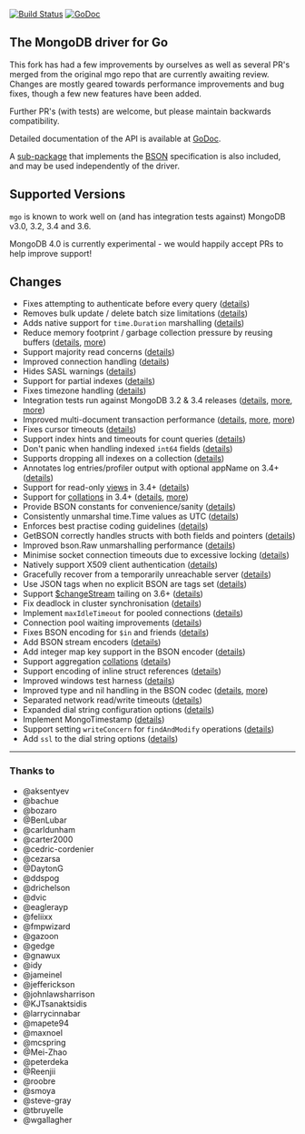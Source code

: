 [![Build Status](https://travis-ci.org/globalsign/mgo.svg?branch=master)](https://travis-ci.org/globalsign/mgo) [![GoDoc](https://godoc.org/github.com/steve-nzr/mgo?status.svg)](https://godoc.org/github.com/steve-nzr/mgo)

The MongoDB driver for Go
-------------------------

This fork has had a few improvements by ourselves as well as several PR's merged from the original mgo repo that are currently awaiting review.
Changes are mostly geared towards performance improvements and bug fixes, though a few new features have been added.

Further PR's (with tests) are welcome, but please maintain backwards compatibility.

Detailed documentation of the API is available at
[GoDoc](https://godoc.org/github.com/steve-nzr/mgo).

A [sub-package](https://godoc.org/github.com/steve-nzr/mgo/bson) that implements the [BSON](http://bsonspec.org) specification is also included, and may be used independently of the driver.

## Supported Versions

`mgo` is known to work well on (and has integration tests against) MongoDB v3.0, 3.2, 3.4 and 3.6. 

MongoDB 4.0 is currently experimental - we would happily accept PRs to help improve support!

## Changes
* Fixes attempting to authenticate before every query ([details](https://github.com/go-mgo/mgo/issues/254))
* Removes bulk update / delete batch size limitations ([details](https://github.com/go-mgo/mgo/issues/288))
* Adds native support for `time.Duration` marshalling ([details](https://github.com/go-mgo/mgo/pull/373))
* Reduce memory footprint / garbage collection pressure by reusing buffers ([details](https://github.com/go-mgo/mgo/pull/229), [more](https://github.com/steve-nzr/mgo/pull/56))
* Support majority read concerns ([details](https://github.com/steve-nzr/mgo/pull/2))
* Improved connection handling ([details](https://github.com/steve-nzr/mgo/pull/5))
* Hides SASL warnings ([details](https://github.com/steve-nzr/mgo/pull/7))
* Support for partial indexes ([details](https://github.com/domodwyer/mgo/commit/5efe8eccb028238d93c222828cae4806aeae9f51))
* Fixes timezone handling ([details](https://github.com/go-mgo/mgo/pull/464))
* Integration tests run against MongoDB 3.2 & 3.4 releases ([details](https://github.com/steve-nzr/mgo/pull/4), [more](https://github.com/steve-nzr/mgo/pull/24), [more](https://github.com/steve-nzr/mgo/pull/35))
* Improved multi-document transaction performance ([details](https://github.com/steve-nzr/mgo/pull/10), [more](https://github.com/steve-nzr/mgo/pull/11), [more](https://github.com/steve-nzr/mgo/pull/16))
* Fixes cursor timeouts ([details](https://jira.mongodb.org/browse/SERVER-24899))
* Support index hints and timeouts for count queries ([details](https://github.com/steve-nzr/mgo/pull/17))
* Don't panic when handling indexed `int64` fields ([details](https://github.com/go-mgo/mgo/issues/475))
* Supports dropping all indexes on a collection ([details](https://github.com/steve-nzr/mgo/pull/25))
* Annotates log entries/profiler output with optional appName on 3.4+ ([details](https://github.com/steve-nzr/mgo/pull/28))
* Support for read-only [views](https://docs.mongodb.com/manual/core/views/) in 3.4+ ([details](https://github.com/steve-nzr/mgo/pull/33))
* Support for [collations](https://docs.mongodb.com/manual/reference/collation/) in 3.4+ ([details](https://github.com/steve-nzr/mgo/pull/37), [more](https://github.com/steve-nzr/mgo/pull/166))
* Provide BSON constants for convenience/sanity ([details](https://github.com/steve-nzr/mgo/pull/41))
* Consistently unmarshal time.Time values as UTC ([details](https://github.com/steve-nzr/mgo/pull/42))
* Enforces best practise coding guidelines ([details](https://github.com/steve-nzr/mgo/pull/44))
* GetBSON correctly handles structs with both fields and pointers ([details](https://github.com/steve-nzr/mgo/pull/40))
* Improved bson.Raw unmarshalling performance ([details](https://github.com/steve-nzr/mgo/pull/49))
* Minimise socket connection timeouts due to excessive locking ([details](https://github.com/steve-nzr/mgo/pull/52))
* Natively support X509 client authentication ([details](https://github.com/steve-nzr/mgo/pull/55))
* Gracefully recover from a temporarily unreachable server ([details](https://github.com/steve-nzr/mgo/pull/69))
* Use JSON tags when no explicit BSON are tags set ([details](https://github.com/steve-nzr/mgo/pull/91))
* Support [$changeStream](https://docs.mongodb.com/manual/changeStreams/) tailing on 3.6+ ([details](https://github.com/steve-nzr/mgo/pull/97))
* Fix deadlock in cluster synchronisation ([details](https://github.com/steve-nzr/mgo/issues/120))
* Implement `maxIdleTimeout` for pooled connections ([details](https://github.com/steve-nzr/mgo/pull/116))
* Connection pool waiting improvements ([details](https://github.com/steve-nzr/mgo/pull/115))
* Fixes BSON encoding for `$in` and friends ([details](https://github.com/steve-nzr/mgo/pull/128))
* Add BSON stream encoders ([details](https://github.com/steve-nzr/mgo/pull/127))
* Add integer map key support in the BSON encoder ([details](https://github.com/steve-nzr/mgo/pull/140)) 
* Support aggregation [collations](https://docs.mongodb.com/manual/reference/collation/) ([details](https://github.com/steve-nzr/mgo/pull/144))
* Support encoding of inline struct references ([details](https://github.com/steve-nzr/mgo/pull/146))
* Improved windows test harness ([details](https://github.com/steve-nzr/mgo/pull/158))
* Improved type and nil handling in the BSON codec ([details](https://github.com/steve-nzr/mgo/pull/147/files), [more](https://github.com/steve-nzr/mgo/pull/181))
* Separated network read/write timeouts ([details](https://github.com/steve-nzr/mgo/pull/161))
* Expanded dial string configuration options ([details](https://github.com/steve-nzr/mgo/pull/162))
* Implement MongoTimestamp ([details](https://github.com/steve-nzr/mgo/pull/171))
* Support setting `writeConcern` for `findAndModify` operations ([details](https://github.com/steve-nzr/mgo/pull/185))
* Add `ssl` to the dial string options ([details](https://github.com/steve-nzr/mgo/pull/184))


---

### Thanks to
* @aksentyev
* @bachue
* @bozaro
* @BenLubar
* @carldunham
* @carter2000
* @cedric-cordenier
* @cezarsa
* @DaytonG
* @ddspog
* @drichelson
* @dvic
* @eaglerayp
* @feliixx
* @fmpwizard
* @gazoon
* @gedge
* @gnawux
* @idy
* @jameinel
* @jefferickson
* @johnlawsharrison
* @KJTsanaktsidis
* @larrycinnabar
* @mapete94
* @maxnoel
* @mcspring
* @Mei-Zhao
* @peterdeka
* @Reenjii
* @roobre
* @smoya
* @steve-gray
* @tbruyelle
* @wgallagher
